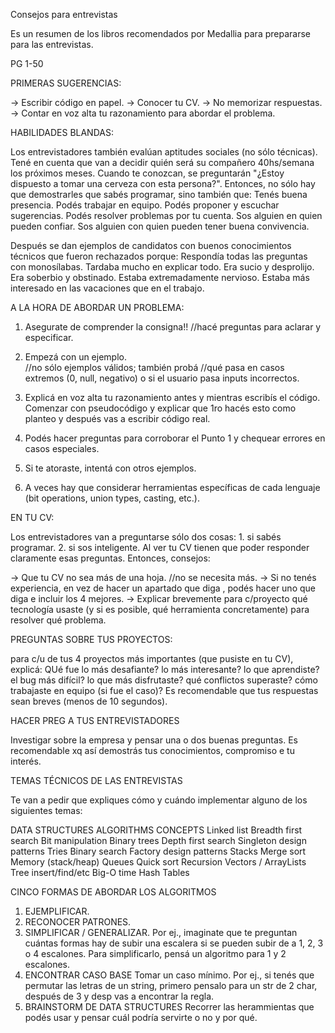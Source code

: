 Consejos para entrevistas


Es un resumen de los libros recomendados por Medallia para prepararse para las entrevistas. 


PG 1-50

PRIMERAS SUGERENCIAS: 

-> Escribir código en papel. 
-> Conocer tu CV. 
-> No memorizar respuestas. 
-> Contar en voz alta tu razonamiento para abordar el problema. 


HABILIDADES BLANDAS: 

  Los entrevistadores también evalúan aptitudes sociales (no sólo técnicas). 
Tené en cuenta que van a decidir quién será su compañero 40hs/semana los próximos meses. 
Cuando te conozcan, se preguntarán "¿Estoy dispuesto a tomar una cerveza con esta persona?". 
Entonces, no sólo hay que demostrarles que sabés programar, sino también que: 
	Tenés buena presencia. 
	Podés trabajar en equipo. 
	Podés proponer y escuchar sugerencias. 
	Podés resolver problemas por tu cuenta. 
	Sos alguien en quien pueden confiar. 
	Sos alguien con quien pueden tener buena convivencia. 

  Después se dan ejemplos de candidatos con buenos conocimientos técnicos que fueron rechazados porque: 
	Respondía todas las preguntas con monosílabas. 
	Tardaba mucho en explicar todo. 
	Era sucio y desprolijo. 
	Era soberbio y obstinado. 
	Estaba extremadamente nervioso. 
	Estaba más interesado en las vacaciones que en el trabajo. 


A LA HORA DE ABORDAR UN PROBLEMA: 

1. Asegurate de comprender la consigna!!	//hacé preguntas para aclarar y especificar. 

2. Empezá con un ejemplo.  			
  //no sólo ejemplos válidos; también probá 
  //qué pasa en casos extremos (0, null, negativo) o si el usuario pasa inputs incorrectos. 

3. Explicá en voz alta tu razonamiento antes y mientras escribís el código. 
   Comenzar con pseudocódigo y explicar que 1ro hacés esto como planteo y después 
 vas a escribir código real.

4. Podés hacer preguntas para corroborar el Punto 1 y chequear errores en casos especiales. 
5. Si te atoraste, intentá con otros ejemplos. 
6. A veces hay que considerar herramientas específicas de cada lenguaje (bit operations, union types, casting, etc.). 


EN TU CV: 

  Los entrevistadores van a preguntarse sólo dos cosas: 1. si sabés programar. 2. si sos inteligente. 
  Al ver tu CV tienen que poder responder claramente esas preguntas. Entonces, consejos:

  -> Que tu CV no sea más de una hoja. 	//no se necesita más. 
  -> Si no tenés experiencia, en vez de hacer un apartado que diga <experiencia>, 
  podés hacer uno que diga <proyectos> e incluir los 4 mejores. 
  -> Explicar brevemente para c/proyecto qué tecnología usaste (y si es posible, qué 
  herramienta concretamente) para resolver qué problema. 


PREGUNTAS SOBRE TUS PROYECTOS: 

  para c/u de tus 4 proyectos más importantes (que pusiste en tu CV), explicá: 
	QUé fue lo más desafiante? 
	lo más interesante? 
	lo que aprendiste? 
	el bug más difícil? 
	lo que más disfrutaste?
	qué conflictos superaste? 
	cómo trabajaste en equipo (si fue el caso)? 
  Es recomendable que tus respuestas sean breves (menos de 10 segundos). 


HACER PREG A TUS ENTREVISTADORES

  Investigar sobre la empresa y pensar una o dos buenas preguntas. 
  Es recomendable xq así demostrás tus conocimientos, compromiso e tu interés. 


TEMAS TÉCNICOS DE LAS ENTREVISTAS

  Te van a pedir que expliques cómo y cuándo implementar alguno de los siguientes temas: 

DATA STRUCTURES		ALGORITHMS		CONCEPTS
Linked list		Breadth first search	Bit manipulation
Binary trees		Depth first search	Singleton design patterns
Tries 			Binary search		Factory design patterns
Stacks			Merge sort		Memory (stack/heap)
Queues 			Quick sort		Recursion
Vectors / ArrayLists 	Tree insert/find/etc	Big-O time
Hash Tables


CINCO FORMAS DE ABORDAR LOS ALGORITMOS

1. EJEMPLIFICAR. 
2. RECONOCER PATRONES. 
3. SIMPLIFICAR / GENERALIZAR. 
   Por ej., imaginate que te preguntan cuántas formas hay de subir una escalera si se pueden 
 subir de a 1, 2, 3 o 4 escalones. Para simplificarlo, pensá un algoritmo para 1 y 2 escalones. 
4. ENCONTRAR CASO BASE
   Tomar un caso mínimo. Por ej., si tenés que permutar las letras de un string, 
 primero pensalo para un str de 2 char, después de 3 y desp vas a encontrar la regla. 
5. BRAINSTORM DE DATA STRUCTURES
   Recorrer las herammientas que podés usar y pensar cuál podría servirte o no y por qué. 
